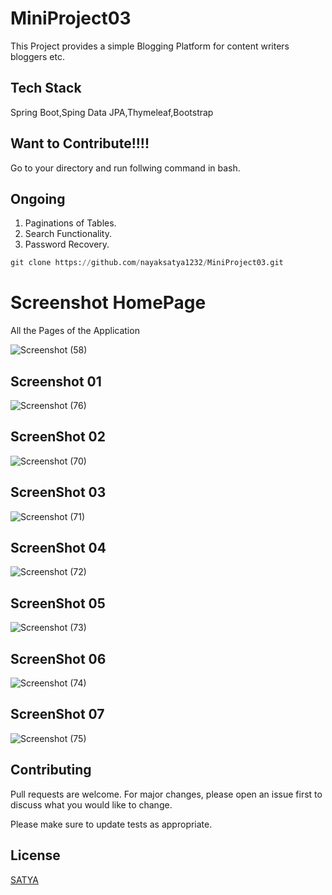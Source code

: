 # MiniProject03

This Project provides a simple Blogging Platform for content writers bloggers etc.

## Tech Stack

Spring Boot,Sping Data JPA,Thymeleaf,Bootstrap

## Want to Contribute!!!!
Go to your directory and run follwing command in bash.

## Ongoing 
1. Paginations of Tables.
2. Search Functionality.
3. Password Recovery.

```python
git clone https://github.com/nayaksatya1232/MiniProject03.git
```

# Screenshot HomePage

All the Pages of the Application

![Screenshot (58)](https://user-images.githubusercontent.com/104249371/236514175-10ffe8ce-6d27-4e99-a068-feb9a485bb2f.png)


## Screenshot 01

![Screenshot (76)](https://user-images.githubusercontent.com/104249371/236517207-b88dece6-5b91-4119-9db5-903db30fc051.png)

## ScreenShot 02

![Screenshot (70)](https://user-images.githubusercontent.com/104249371/236516647-9bc91472-4036-4a47-8938-7432cc588794.png)

## ScreenShot 03

![Screenshot (71)](https://user-images.githubusercontent.com/104249371/236516673-587408c9-49a4-4b5c-b0b6-1b9c985ac505.png)

## ScreenShot 04

![Screenshot (72)](https://user-images.githubusercontent.com/104249371/236516700-20e52572-86e7-432b-8a00-e1c36a6a37f8.png)

## ScreenShot 05

![Screenshot (73)](https://user-images.githubusercontent.com/104249371/236516720-e7c7493c-cb68-456d-a477-ec0d457c7a4c.png)

## ScreenShot 06

![Screenshot (74)](https://user-images.githubusercontent.com/104249371/236516737-34cd3a71-9239-48f0-8edd-f429fab67f92.png)

## ScreenShot 07

![Screenshot (75)](https://user-images.githubusercontent.com/104249371/236516759-7dac6ac7-1031-49a9-bf1e-0e2c435f7c14.png)


## Contributing

Pull requests are welcome. For major changes, please open an issue first
to discuss what you would like to change.

Please make sure to update tests as appropriate.

## License

[SATYA](https://github.com/nayaksatya1232)
